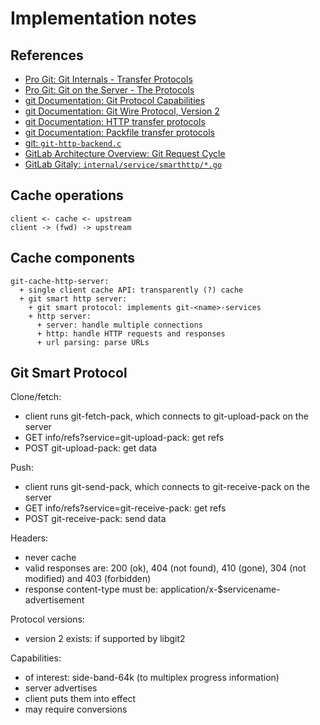 # Implementation notes

## References

 - [Pro Git: Git Internals - Transfer Protocols](https://git-scm.com/book/en/v2/Git-Internals-Transfer-Protocols)
 - [Pro Git: Git on the Server - The Protocols](https://git-scm.com/book/en/v2/Git-on-the-Server-The-Protocols)
 - [git Documentation: Git Protocol Capabilities](https://github.com/git/git/blob/master/Documentation/technical/protocol-capabilities.txt)
 - [git Documentation: Git Wire Protocol, Version 2](https://github.com/git/git/blob/master/Documentation/technical/protocol-v2.txt)
 - [git Documentation: HTTP transfer protocols](https://github.com/git/git/blob/master/Documentation/technical/http-protocol.txt)
 - [git Documentation: Packfile transfer protocols](https://github.com/git/git/blob/master/Documentation/technical/pack-protocol.txt)
 - [git: `git-http-backend.c`](https://github.com/git/git/blob/master/http-backend.c)
 - [GitLab Architecture Overview: Git Request Cycle](https://gitlab.com/gitlab-org/gitlab/-/blob/9e404d35ecca9e8afae2c844ad45261e81972eb2/doc/development/architecture.md#gitlab-git-request-cycle)
 - [GitLab Gitaly: `internal/service/smarthttp/*.go`](https://gitlab.com/gitlab-org/gitaly/-/tree/19e2caa3a8a9fe390b568dd8d2b2a565be6094a7/internal/service/smarthttp)

## Cache operations

```
client <- cache <- upstream
client -> (fwd) -> upstream
```

## Cache components

```
git-cache-http-server:
  + single client cache API: transparently (?) cache
  + git smart http server:
    + git smart protocol: implements git-<name>-services
    + http server:
      + server: handle multiple connections
      + http: handle HTTP requests and responses
      + url parsing: parse URLs
```


## Git Smart Protocol

Clone/fetch:
- client runs git-fetch-pack, which connects to git-upload-pack on the server
- GET info/refs?service=git-upload-pack: get refs
- POST git-upload-pack: get data

Push:
- client runs git-send-pack, which connects to git-receive-pack on the server
- GET info/refs?service=git-receive-pack: get refs
- POST git-receive-pack: send data

Headers:
- never cache
- valid responses are: 200 (ok), 404 (not found), 410 (gone), 304 (not modified) and 403 (forbidden)
- response content-type must be: application/x-$servicename-advertisement

Protocol versions:
- version 2 exists: if supported by libgit2

Capabilities:
- of interest: side-band-64k (to multiplex progress information)
- server advertises
- client puts them into effect
- may require conversions
